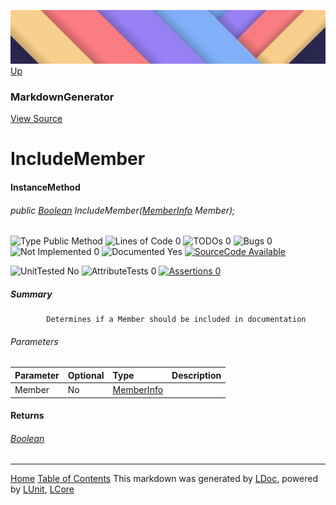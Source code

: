 ![](../Content/LDoc-banner-small.png "")
[Up](MarkdownGenerator.md)
### MarkdownGenerator
[View Source](../Markdown/MarkdownGenerator.cs)
# IncludeMember
#### InstanceMethod
###### public <a href="https://msdn.microsoft.com/en-us/library/system.boolean.aspx" alt="" target="_blank">Boolean</a> IncludeMember(<a href="https://msdn.microsoft.com/en-us/library/system.reflection.memberinfo.aspx" alt="" target="_blank">MemberInfo</a> Member);

![Type Public Method](http://b.repl.ca/v1/Type-Public%20Method-blue.png "") ![Lines of Code 0](http://b.repl.ca/v1/Lines%20of%20Code-0-blue.png "") ![TODOs 0](http://b.repl.ca/v1/TODOs-0-green.png "") ![Bugs 0](http://b.repl.ca/v1/Bugs-0-green.png "") ![Not Implemented 0](http://b.repl.ca/v1/Not%20Implemented-0-green.png "") ![Documented Yes](http://b.repl.ca/v1/Documented-Yes-brightgreen.png "") [![SourceCode Available](http://b.repl.ca/v1/SourceCode-Available-brightgreen.png "")](../Markdown/MarkdownGenerator.cs#L831)

![UnitTested No](http://b.repl.ca/v1/UnitTested-No-lightgrey.png "") ![AttributeTests 0](http://b.repl.ca/v1/AttributeTests-0-lightgrey.png "") [![Assertions 0](http://b.repl.ca/v1/Assertions-0-lightgrey.png "")](../Markdown/MarkdownGenerator.cs)
##### Summary

            Determines if a Member should be included in documentation
            
###### Parameters

Parameter | Optional | Type | Description
:---  | :---  | :---  | :--- 
Member | No | <a href="https://msdn.microsoft.com/en-us/library/system.reflection.memberinfo.aspx" alt="" target="_blank">MemberInfo</a> | 

#### Returns
###### <a href="https://msdn.microsoft.com/en-us/library/system.boolean.aspx" alt="" target="_blank">Boolean</a>


---
[Home](../../README.md) [Table of Contents](../../TableOfContents.md)
This markdown was generated by [LDoc](https://github.com/CodeSingularity/LDoc), powered by [LUnit](https://github.com/CodeSingularity/LUnit), [LCore](https://github.com/CodeSingularity/LCore)
